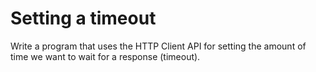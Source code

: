 # Setting a timeout
Write a program that uses the HTTP Client API for setting the amount of time we want to wait for a response (timeout).
